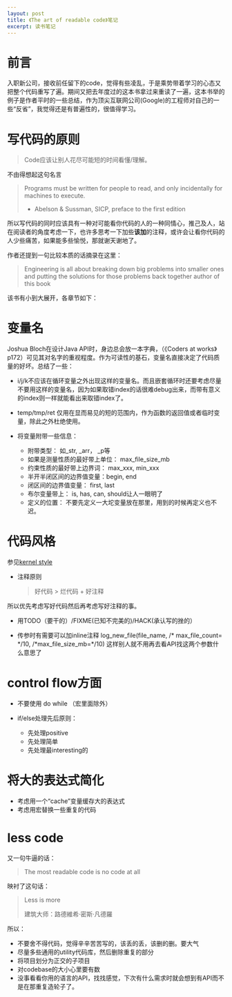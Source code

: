 ```yaml
---
layout: post
title: 《The art of readable code》笔记
excerpt: 读书笔记
---
```



# 前言 #

入职新公司，接收前任留下的code，觉得有些凌乱，于是乘势带着学习的心态又把整个代码重写了遍。期间又把去年度过的这本书拿过来重读了一遍，这本书举的例子是作者平时的一些总结，作为顶尖互联网公司(Google)的工程师对自己的一些“反省”，我觉得还是有普遍性的，很值得学习。

# 写代码的原则 #

> Code应该让别人花尽可能短的时间看懂/理解。

不由得想起这句名言

> Programs must be written for people to read, and only incidentally for machines to execute.
>
> - Abelson & Sussman, SICP, preface to the first edition

所以写代码的同时应该具有一种对可能看你代码的人的一种同情心，推己及人，站在阅读者的角度考虑一下，也许多思考一下加些**该加**的注释，或许会让看你代码的人少些痛苦，如果能多些愉悦，那就谢天谢地了。

作者还提到一句比较本质的话摘录在这里：

> Engineering is all about breaking down big problems into smaller ones and putting the solutions for those problems back together
> author of this book

该书有小到大展开，各章节如下：

# 变量名  #

Joshua Bloch在设计Java API时，身边总会放一本字典，（《Coders at works》p172）可见其对名字的重视程度。作为可读性的基石，变量名直接决定了代码质量的好坏。总结了一些：

* i/j/k不应该在循环变量之外出现这样的变量名。而且嵌套循环时还要考虑尽量不要用这样的变量名，因为如果取错index的话很难debug出来，而带有意义的index则一样就能看出来取错index了。

* temp/tmp/ret 仅用在显而易见的短的范围内，作为函数的返回值或者临时变量，除此之外杜绝使用。

* 将变量附带一些信息：
  + 附带类型： 如_str, _arr， _p等
  + 如果是测量性质的最好带上单位： max_file_size_mb
  + 约束性质的最好带上边界词： max_xxx, min_xxx
  + 半开半闭区间的边界值变量：begin, end
  + 闭区间的边界值变量： first, last
  + 布尔变量带上： is, has, can, should让人一眼明了
  + 定义的位置： 不要先定义一大坨变量放在那里，用到的时候再定义也不迟。
 
# 代码风格 #
  
参见[kernel style](https://github.com/torvalds/linux/blob/master/Documentation/zh_CN/CodingStyle "kernel coding style")


* 注释原则

    > 好代码 > 烂代码 + 好注释

所以优先考虑写好代码然后再考虑写好注释的事。

* 用TODO（要干的）/FIXME(已知不完美的)/HACK(承认写的挫的）

* 传参时有需要可以加inline注释
	log_new_file(file_name, /\* max_file_count= \*/10, /\*max_file_size_mb=\*/10)
  这样别人就不用再去看API找这两个参数什么意思了
  
# control flow方面 #

* 不要使用 do while （宏里面除外）

* if/else处理先后原则：
  + 先处理positive
  + 先处理简单
  + 先处理最interesting的
  
# 将大的表达式简化 #

* 考虑用一个“cache”变量缓存大的表达式
* 考虑用宏替换一些重复的代码


# less code #

又一句牛逼的话：

> The most readable code is no code at all

映衬了这句话：

> Less is more
>
> 建筑大师：路德維希·密斯·凡德羅

所以：

* 不要舍不得代码，觉得辛辛苦苦写的，该丢的丢，该删的删。要大气
* 尽量多些通用的utility代码库，然后删除重复的部分
* 将项目划分为正交的子项目
* 对codebase的大小心里要有数
* 没事看看你用的语言的API，找找感觉，下次有什么需求时就会想到有API而不是在那重复造轮子了。
